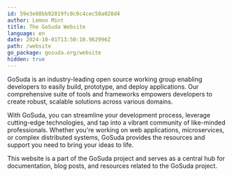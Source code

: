```yaml
---
id: 59e3e88bb92819fc8c0c4cec50a028d4
author: Lemon Mint
title: The GoSuda Website
language: en
date: 2024-10-01T13:50:10.962996Z
path: /website
go_package: gosuda.org/website
hidden: true
---
```

GoSuda is an industry-leading open source working group enabling developers to easily build, prototype, and deploy applications. Our comprehensive suite of tools and frameworks empowers developers to create robust, scalable solutions across various domains.

With GoSuda, you can streamline your development process, leverage cutting-edge technologies, and tap into a vibrant community of like-minded professionals. Whether you're working on web applications, microservices, or complex distributed systems, GoSuda provides the resources and support you need to bring your ideas to life.

This website is a part of the GoSuda project and serves as a central hub for documentation, blog posts, and resources related to the GoSuda project.
